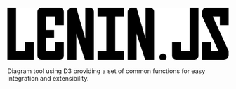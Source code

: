 ![Penne](media/logo.png)

Diagram tool using D3 providing a set of common functions for easy integration and extensibility.
